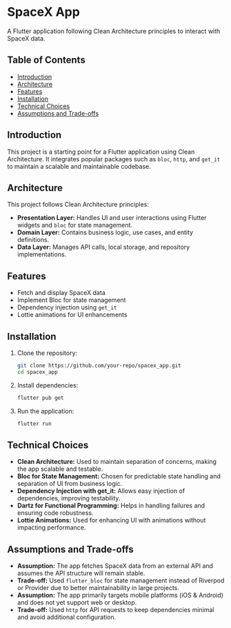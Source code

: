 # SpaceX App

A Flutter application following Clean Architecture principles to interact with SpaceX data.

## Table of Contents

- [Introduction](#introduction)
- [Architecture](#architecture)
- [Features](#features)
- [Installation](#installation)
- [Technical Choices](#technical-choices)
- [Assumptions and Trade-offs](#assumptions-and-trade-offs)

## Introduction

This project is a starting point for a Flutter application using Clean Architecture. It integrates popular packages such as `bloc`, `http`, and `get_it` to maintain a scalable and maintainable codebase.

## Architecture

This project follows Clean Architecture principles:
- **Presentation Layer:** Handles UI and user interactions using Flutter widgets and `bloc` for state management.
- **Domain Layer:** Contains business logic, use cases, and entity definitions.
- **Data Layer:** Manages API calls, local storage, and repository implementations.

## Features

- Fetch and display SpaceX data
- Implement Bloc for state management
- Dependency injection using `get_it`
- Lottie animations for UI enhancements

## Installation

1. Clone the repository:
   ```sh
   git clone https://github.com/your-repo/spacex_app.git
   cd spacex_app
   ```

2. Install dependencies:
   ```sh
   flutter pub get
   ```

3. Run the application:
   ```sh
   flutter run
   ```

## Technical Choices

- **Clean Architecture:** Used to maintain separation of concerns, making the app scalable and testable.
- **Bloc for State Management:** Chosen for predictable state handling and separation of UI from business logic.
- **Dependency Injection with get_it:** Allows easy injection of dependencies, improving testability.
- **Dartz for Functional Programming:** Helps in handling failures and ensuring code robustness.
- **Lottie Animations:** Used for enhancing UI with animations without impacting performance.

## Assumptions and Trade-offs

- **Assumption:** The app fetches SpaceX data from an external API and assumes the API structure will remain stable.
- **Trade-off:** Used `flutter_bloc` for state management instead of Riverpod or Provider due to better maintainability in large projects.
- **Assumption:** The app primarily targets mobile platforms (iOS & Android) and does not yet support web or desktop.
- **Trade-off:** Used `http` for API requests to keep dependencies minimal and avoid additional configuration.

